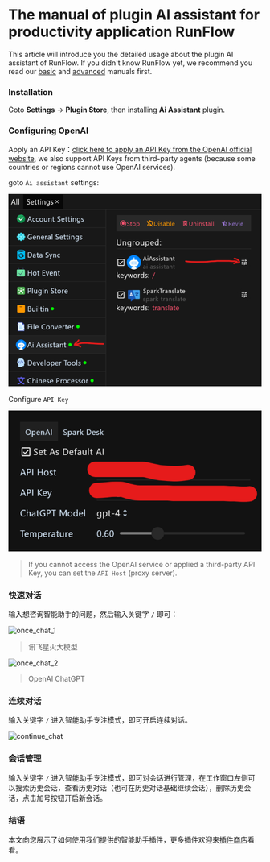 # The manual of plugin AI assistant for productivity application RunFlow

This article will introduce you the detailed usage about the plugin AI assistant of RunFlow. If you didn't know RunFlow yet, we recommend you read our [basic](runflow_basic_point.md) and [advanced](runflow_advanced_point.md) manuals first.

### Installation

Goto **Settings** -> **Plugin Store**, then installing **Ai Assistant** plugin.

### Configuring OpenAI

Apply an API Key：[click here to apply an API Key from the OpenAI official website](https://platform.openai.com/account/api-keys), we also support API Keys  from third-party agents (because some countries or regions cannot use OpenAI services).

goto `Ai assistant` settings:

![openai_1](images/ai_settings_open_enus.png)

Configure `API Key`

![openai_2](images/ai_settings_openai_enus.png)

> If you cannot access the OpenAI service or applied a third-party API Key, you can set the `API Host` (proxy server).

### 快速对话

输入想咨询智能助手的问题，然后输入关键字 `/` 即可：

![once_chat_1](../images/ai_once_chat_zhcn_1.gif)

> 讯飞星火大模型

![once_chat_2](../images/ai_once_chat_zhcn_2.gif)

> OpenAI ChatGPT

### 连续对话

输入关键字 `/` 进入智能助手专注模式，即可开启连续对话。

![continue_chat](../images/ai_continue_chat_zhcn.gif)

### 会话管理

输入关键字 `/` 进入智能助手专注模式，即可对会话进行管理，在工作窗口左侧可以搜索历史会话，查看历史对话（也可在历史对话基础继续会话），删除历史会话，点击加号按钮开启新会话。

### 结语

本文向您展示了如何使用我们提供的智能助手插件，更多插件欢迎来[插件商店](https://myrest.top/zh-cn/store/plugin)看看。
